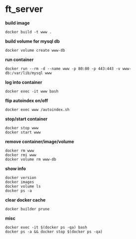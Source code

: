# ft_server

**build image**

	docker build -t www .

**build volume for mysql db**

	docker volume create www-db

**run container**

	docker run --rm -d --name www -p 80:80 -p 443:443 -v www-db:/var/lib/mysql www

**log into container**

	docker exec -it www bash

**flip autoindex on/off**

	docker exec www /autoindex.sh

**stop/start container**

	docker stop www
	docker start www

**remove container/image/volume**

	docker rm www
	docker rmi www
	docker volume rm www-db

**show info**

	docker version
	docker images
	docker volume ls
	docker ps -a

**clear docker cache**

	docker builder prune

**misc**

	docker exec -it $(docker ps -qa) bash
	docker ps -a && docker stop $(docker ps -qa)

